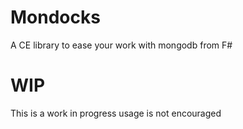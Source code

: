 # Mondocks

A CE library to ease your work with mongodb from F#


# WIP

This is a work in progress usage is not encouraged
